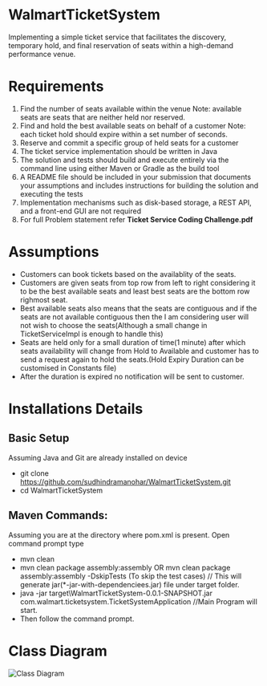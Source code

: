 # WalmartTicketSystem
Implementing a simple ticket service that facilitates the discovery, temporary hold, and final reservation of seats within a high-demand performance venue.

# Requirements
  1.  Find the number of seats available within the venue
  Note: available seats are seats that are neither held nor reserved.
  2.  Find and hold the best available seats on behalf of a customer
  Note: each ticket hold should expire within a set number of seconds.
  3.  Reserve and commit a specific group of held seats for a customer
  4.  The ticket service implementation should be written in Java
  5.  The solution and tests should build and execute entirely via the command line using either Maven or Gradle as the build tool
  6.  A README file should be included in your submission that documents your assumptions and includes instructions for building the solution and executing the tests
  7.  Implementation mechanisms such as disk-based storage, a REST API, and a front-end GUI are not required
  8.  For full Problem statement refer **Ticket Service Coding Challenge.pdf**

# Assumptions
  * Customers can book tickets based on the availablity of the seats.
  * Customers are given seats from top row from left to right considering it to be the best available seats and least best seats are the bottom row righmost seat.
  * Best available seats also means that the seats are contiguous and if the seats are not available contiguous then the I am     considering user will not wish to choose the seats(Although a small change in TicketServiceImpl is enough to handle this)
  * Seats are held only for a small duration of time(1 minute) after which seats availability will change from Hold to Available and customer has to send a request again to hold the seats.(Hold Expiry Duration can be customised in Constants file)
  * After the duration is expired no notification will be sent to customer.
  
# Installations Details
  ##  Basic Setup
  Assuming Java and Git are already installed on device
  * git clone https://github.com/sudhindramanohar/WalmartTicketSystem.git
  * cd WalmartTicketSystem

  ## Maven Commands:
  Assuming you are at the directory where pom.xml is present. Open command prompt type
  * mvn clean
  * mvn clean package assembly:assembly OR mvn clean package assembly:assembly -DskipTests (To skip the test cases) // This will generate   jar(*-jar-with-dependenciees.jar) file under target folder.
  * java -jar target\WalmartTicketSystem-0.0.1-SNAPSHOT.jar com.walmart.ticketsystem.TicketSystemApplication //Main Program will start. 
  * Then follow the command prompt.
  

# Class Diagram
![Class Diagram](https://github.com/sudhindramanohar/WalmartTicketSystem/blob/master/Class%20Diagram.jpg)

 
